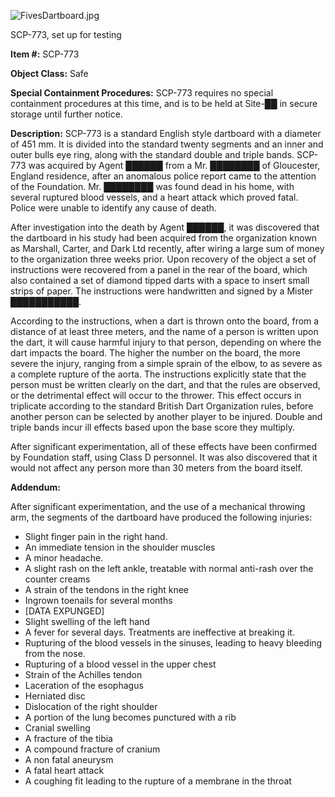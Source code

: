 ![FivesDartboard.jpg](http://scp-wiki.wdfiles.com/local--files/scp-773/FivesDartboard.jpg)

SCP-773, set up for testing

**Item #:** SCP-773

**Object Class:** Safe

**Special Containment Procedures:** SCP-773 requires no special containment procedures at this time, and is to be held at Site-██ in secure storage until further notice.

**Description:** SCP-773 is a standard English style dartboard with a diameter of 451 mm. It is divided into the standard twenty segments and an inner and outer bulls eye ring, along with the standard double and triple bands. SCP-773 was acquired by Agent ██████ from a Mr. ████████ of Gloucester, England residence, after an anomalous police report came to the attention of the Foundation. Mr. ████████ was found dead in his home, with several ruptured blood vessels, and a heart attack which proved fatal. Police were unable to identify any cause of death.

After investigation into the death by Agent ██████, it was discovered that the dartboard in his study had been acquired from the organization known as Marshall, Carter, and Dark Ltd recently, after wiring a large sum of money to the organization three weeks prior. Upon recovery of the object a set of instructions were recovered from a panel in the rear of the board, which also contained a set of diamond tipped darts with a space to insert small strips of paper. The instructions were handwritten and signed by a Mister ███████████.

According to the instructions, when a dart is thrown onto the board, from a distance of at least three meters, and the name of a person is written upon the dart, it will cause harmful injury to that person, depending on where the dart impacts the board. The higher the number on the board, the more severe the injury, ranging from a simple sprain of the elbow, to as severe as a complete rupture of the aorta. The instructions explicitly state that the person must be written clearly on the dart, and that the rules are observed, or the detrimental effect will occur to the thrower. This effect occurs in triplicate according to the standard British Dart Organization rules, before another person can be selected by another player to be injured. Double and triple bands incur ill effects based upon the base score they multiply.

After significant experimentation, all of these effects have been confirmed by Foundation staff, using Class D personnel. It was also discovered that it would not affect any person more than 30 meters from the board itself.

**Addendum:**

After significant experimentation, and the use of a mechanical throwing arm, the segments of the dartboard have produced the following injuries:

*   Slight finger pain in the right hand.
*   An immediate tension in the shoulder muscles
*   A minor headache.
*   A slight rash on the left ankle, treatable with normal anti-rash over the counter creams
*   A strain of the tendons in the right knee
*   Ingrown toenails for several months
*   \[DATA EXPUNGED\]
*   Slight swelling of the left hand
*   A fever for several days. Treatments are ineffective at breaking it.
*   Rupturing of the blood vessels in the sinuses, leading to heavy bleeding from the nose.
*   Rupturing of a blood vessel in the upper chest
*   Strain of the Achilles tendon
*   Laceration of the esophagus
*   Herniated disc
*   Dislocation of the right shoulder
*   A portion of the lung becomes punctured with a rib
*   Cranial swelling
*   A fracture of the tibia
*   A compound fracture of cranium
*   A non fatal aneurysm
*   A fatal heart attack
*   A coughing fit leading to the rupture of a membrane in the throat